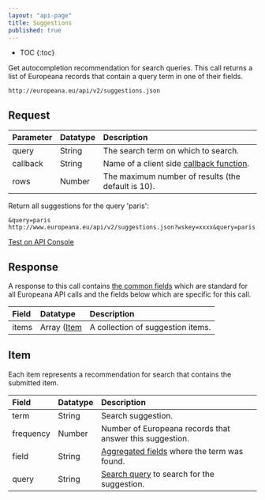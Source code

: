 ```yaml
---
layout: "api-page"
title: Suggestions
published: true
---
```


* TOC
{:toc}

Get autocompletion recommendation for search queries. This call returns a list of Europeana records that contain a query term in one of their fields.

    http://europeana.eu/api/v2/suggestions.json

## Request

| Parameter | Datatype | Description |
|:-------------|:-------------|:-----|
| query | String | The search term on which to search. |
| callback | String | Name of a client side [callback function](/api/getting-started/#callback-function). |
| rows | Number | The maximum number of results (the default is 10). |

Return all suggestions for the query 'paris':

    &query=paris
    http://www.europeana.eu/api/v2/suggestions.json?wskey=xxxx&query=paris
[Test on API Console](/api/console/?function=suggestions&query=paris)

## Response

A response to this call contains [the common fields](/api/getting-started/#response) which are standard for all Europeana API calls and the fields below which are specific for this call.

| Field | Datatype | Description |
|:-------------|:-------------|:-----|
| items | Array ([Item](/api/suggestions/#item) | A collection of suggestion items. |

## Item

Each item represents a recommendation for search that contains the submitted item.

| Field | Datatype | Description |
|:-------------|:-------------|:-----|
| term | String | Search suggestion. |
| frequency | Number | Number of Europeana records that answer this suggestion. |
| field | String | [Aggregated fields](/api/data-hierarchy/#aggregated-fields) where the term was found. |
| query | String | [Search query](/api/query/) to search for the suggestion. |
